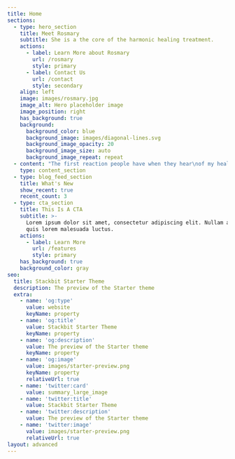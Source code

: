 ```yaml
---
title: Home
sections:
  - type: hero_section
    title: Meet Rosmary
    subtitle: She is a the core of the harmonic healing treatment.
    actions:
      - label: Learn More about Rosmary
        url: /rosmary
        style: primary
      - label: Contact Us
        url: /contact
        style: secondary
    align: left
    image: images/rosmary.jpg
    image_alt: Hero placeholder image
    image_position: right
    has_background: true
    background:
      background_color: blue
      background_image: images/diagonal-lines.svg
      background_image_opacity: 20
      background_image_size: auto
      background_image_repeat: repeat
  - content: "The first reaction people have when they hear\nof my healing methods is skepticism. But, that soon changes after their\nfirst treatment.\n\n## What happens?\n\n*   Almost instant pain relief\n\n*   They feel lighter\n\n*   They feel a warming\_flowing\_through them.\n\n#### \"Healing has begun\"\n\nSome people's problems disappear immediately.Some problems take a little longer, but disappear they will.... **money back guarantee**.\n\n## No Problem is Too Advanced\n\nHealth problems treated successfully\_include:\n\n*   Addiction\n\n*   Diabetes\n\n*   Asthma\n\n*   Eczema\n\n*   Joint problems\n\n*   Cancer\n\n*   Depression\n\n*   Heart and blood pressure problems\n\n*   Pain relief\n\n*   And many other ailments with amazing success\n\n*   Animals and pets get excellent results with this form of treatment.\n\nClick on testimonials and videos for reviews of people that have had this treatment.\n"
    type: content_section
  - type: blog_feed_section
    title: What's New
    show_recent: true
    recent_count: 3
  - type: cta_section
    title: This Is A CTA
    subtitle: >-
      Lorem ipsum dolor sit amet, consectetur adipiscing elit. Nullam a metus
      quis lorem malesuada luctus.
    actions:
      - label: Learn More
        url: /features
        style: primary
    has_background: true
    background_color: gray
seo:
  title: Stackbit Starter Theme
  description: The preview of the Starter theme
  extra:
    - name: 'og:type'
      value: website
      keyName: property
    - name: 'og:title'
      value: Stackbit Starter Theme
      keyName: property
    - name: 'og:description'
      value: The preview of the Starter theme
      keyName: property
    - name: 'og:image'
      value: images/starter-preview.png
      keyName: property
      relativeUrl: true
    - name: 'twitter:card'
      value: summary_large_image
    - name: 'twitter:title'
      value: Stackbit Starter Theme
    - name: 'twitter:description'
      value: The preview of the Starter theme
    - name: 'twitter:image'
      value: images/starter-preview.png
      relativeUrl: true
layout: advanced
---
```

